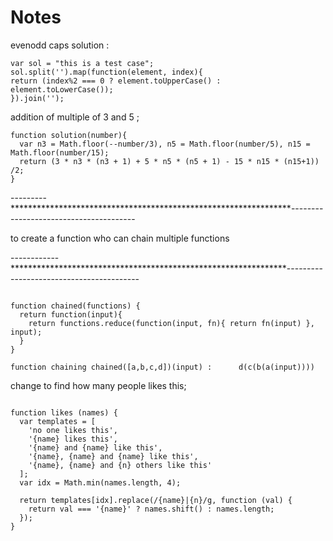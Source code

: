 # Notes


evenodd caps  solution : 

```
var sol = "this is a test case";
sol.split('').map(function(element, index){
return (index%2 === 0 ? element.toUpperCase() : element.toLowerCase());
}).join('');

```



addition of multiple of 3 and 5 ;

```
function solution(number){
  var n3 = Math.floor(--number/3), n5 = Math.floor(number/5), n15 = Math.floor(number/15);
  return (3 * n3 * (n3 + 1) + 5 * n5 * (n5 + 1) - 15 * n15 * (n15+1)) /2;
}
```

---------****************************************************************---------------------------------------

to create a function who can chain multiple functions

------------***************************************************************-----------------------------------------

```

function chained(functions) {
  return function(input){
    return functions.reduce(function(input, fn){ return fn(input) }, input);
  }
}

function chaining chained([a,b,c,d])(input) :      d(c(b(a(input))))
```






change to find how many people likes this;

```

function likes (names) {
  var templates = [
    'no one likes this',
    '{name} likes this',
    '{name} and {name} like this',
    '{name}, {name} and {name} like this',
    '{name}, {name} and {n} others like this'
  ];
  var idx = Math.min(names.length, 4);
  
  return templates[idx].replace(/{name}|{n}/g, function (val) {
    return val === '{name}' ? names.shift() : names.length;
  });
}
```


